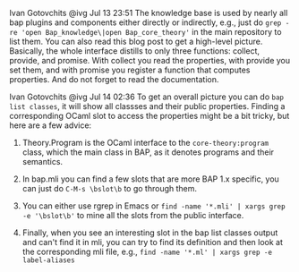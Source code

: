 Ivan Gotovchits
@ivg
Jul 13 23:51
The knowledge base is used by nearly all bap plugins and components either directly or indirectly, e.g., just do `grep -re 'open Bap_knowledge\|open Bap_core_theory'` in the main repository to list them. You can also read this blog post to get a high-level picture. Basically, the whole interface distills to only three functions: collect, provide, and promise. With collect you read the properties, with provide you set them, and with promise you register a function that computes properties. And do not forget to read the documentation.

Ivan Gotovchits
@ivg
Jul 14 02:36
To get an overall picture you can do `bap list classes`, it will show all classses and their public properties. Finding a corresponding OCaml slot to access the properties might be a bit tricky, but here are a few advice:

1) Theory.Program is the OCaml interface to the `core-theory:program` class, which the main class in BAP, as it denotes programs and their semantics.

2) In bap.mli you can find a few slots that are more BAP 1.x specific, you can just do `C-M-s \bslot\b` to go through them.

3) You can either use rgrep in Emacs or `find -name '*.mli' | xargs grep -e '\bslot\b'` to mine all the slots from the public interface.

4) Finally, when you see an interesting slot in the bap list classes output and can't find it in mli, you can try to find its definition and then look at the corresponding mli file, e.g., `find -name '*.ml' | xargs grep -e label-aliases`
